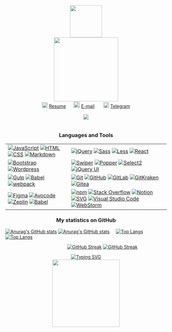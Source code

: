 <div align="center">
  <img src="https://media.giphy.com/media/QXD5JwswnPxFeemnyT/giphy.gif?cid=ecf05e47f13d3f9fc30b627f0b3161d7bc796f796c65813a&rid=giphy.gif&ct=ts" width="100" />
</div>

<div align="center">
  <img src="https://media.giphy.com/media/QuDgW7dXQfCZiWVXD4/giphy.gif" width="200"/>
</div>
<div align="center">
  <img src="https://media.giphy.com/media/0DbpeTlVnwIkfGbV8o/giphy.gif" width="18" /> <a href="https://career.habr.com/julia-kalyukh">Resume</a>
  <span>    </span>
  <img src="https://media.giphy.com/media/2iCNjawFAzNwUYLskA/giphy.gif?cid=ecf05e47g9g0uilixzwwrtyw1pe7ri1pcz9zryrcgc0wxxkc&rid=giphy.gif&ct=s" width="20" /> <a href="mailto:kalyuh.julia@mail.ru">E-mail</a>
  <span>     </span>
  <img src="https://media.giphy.com/media/ZcdZ7ldgeIhfesqA6E/giphy.gif" width="18"/> <a href="https://t.me/jkalyukh">Telegram</a>
</div>

<br>

<div align="center">
  <img src="https://komarev.com/ghpvc/?username=Julia-Kalyukh&style=flat&color=00A077"/>
</div>

#

<h3 align="center">Languages and Tools</h3>
<table align="center">
  <tbody>
    <tr>
      <td>
        <a href="https://developer.mozilla.org/ru/docs/Web/JavaScript" target="_blank"><img alt="JavaScript" src="https://camo.githubusercontent.com/9a794a64d79bb070a8009cf27eb31c989d09d43a65f95362c88ed6c28218319b/68747470733a2f2f696d672e736869656c64732e696f2f62616467652f4a6176615363726970742d4637444631452e7376673f6c6f676f3d6a617661736372697074266c6f676f436f6c6f723d626c61636b" data-canonical-src="https://img.shields.io/badge/JavaScript-F7DF1E.svg?logo=javascript&amp;logoColor=black"></a>
        <a href="https://developer.mozilla.org/ru/docs/Web/HTML" target="_blank"><img alt="HTML" src="https://camo.githubusercontent.com/b4c648ad32f8f9f7c328a4dd59b5df0eb2a4e2623095e31d059f026979129491/68747470733a2f2f696d672e736869656c64732e696f2f62616467652f48544d4c2d4533344632362e7376673f6c6f676f3d68746d6c35266c6f676f436f6c6f723d7768697465" data-canonical-src="https://img.shields.io/badge/HTML-E34F26.svg?logo=html5&amp;logoColor=white"></a>
        <a href="https://developer.mozilla.org/ru/docs/Web/CSS" target="_blank"><img alt="CSS" src="https://camo.githubusercontent.com/53132716f8ed401a79d8c0980b9666b6cd8ce8e7faed1beeb328f821b44850bc/68747470733a2f2f696d672e736869656c64732e696f2f62616467652f4353532d3135373242362e7376673f6c6f676f3d63737333266c6f676f436f6c6f723d7768697465" data-canonical-src="https://img.shields.io/badge/CSS-1572B6.svg?logo=css3&amp;logoColor=white"></a>
        <a href="https://daringfireball.net/projects/markdown" target="_blank"><img alt="Markdown" src="https://camo.githubusercontent.com/0efd050828ea5aa9f24a975795966252bcaa93ce8d2bb4823bc75b52931a9749/68747470733a2f2f696d672e736869656c64732e696f2f62616467652f4d61726b646f776e2d3030303030302e7376673f6c6f676f3d6d61726b646f776e266c6f676f436f6c6f723d7768697465" data-canonical-src="https://img.shields.io/badge/Markdown-000000.svg?logo=markdown&amp;logoColor=white"></a>
      </td>
      <td>
        <a href="https://jquery.com/" target="_blank"><img alt="jQuery" src="https://img.shields.io/badge/-jQuery-0A69AD?&logo=jquery&logoColor=white"></a>
        <a href="https://sass-lang.com/" target="_blank"><img alt="Sass" src="https://img.shields.io/badge/-Sass-CE649A?&logo=sass&logoColor=white"></a>
        <a href="https://lesscss.org" target="_blank"><img alt="Less" src="https://img.shields.io/badge/-Less-1D365D?&logo=Less&logoColor=white"></a>
        <a href="https://ru.reactjs.org" target="_blank"><img alt="React" src="https://img.shields.io/badge/-React-45b8d8?&logo=react&logoColor=white"></a>
      </td>
    </tr>
    <tr>
      <td>
        <a href="https://getbootstrap.com/docs/5.2/getting-started/introduction/" target="_blank"><img alt="Bootstrap" src="https://camo.githubusercontent.com/bc050eb2d16bdd3fc50eef513cf1717ddbafa51a311312ada6b8c49a48632731/68747470733a2f2f696d672e736869656c64732e696f2f62616467652f426f6f7473747261702d3739353242332e7376673f6c6f676f3d626f6f747374726170266c6f676f436f6c6f723d7768697465" data-canonical-src="https://img.shields.io/badge/Bootstrap-7952B3.svg?logo=bootstrap&amp;logoColor=white"></a>
        <a href="https://ru.wordpress.org/" target="_blank"><img alt="Wordpress" src="https://camo.githubusercontent.com/6e58db1589ea4b78a7a30bbbdafe89a19de20d17811d4a26321348dd9c7589d3/68747470733a2f2f696d672e736869656c64732e696f2f62616467652f576f726470726573732d3231373539423f6c6f676f3d776f72647072657373266c6f676f436f6c6f723d7768697465" data-canonical-src="https://img.shields.io/badge/Wordpress-21759B?logo=wordpress&amp;logoColor=white"></a>
        </td>
        <td>
        <a href="https://swiperjs.com/" target="_blank"><img alt="Swiper" src="https://img.shields.io/badge/-Swiper-0080FF?&logo=Swiper&logoColor=white"></a>
        <a href="https://popper.js.org" target="_blank"><img alt="Popper" src="https://custom-icon-badges.demolab.com/badge/Popper-FFE69D?logo=popper"></a>
        <a href="https://select2.org/" target="_blank"><img alt="Select2" src="https://img.shields.io/badge/-SELECT2-1694CA?&logo=SELECT2&logoColor=white"></a>
        <a href="https://jqueryui.com/" target="_blank"><img alt="jQuery UI" src="https://custom-icon-badges.demolab.com/badge/jQuery UI-white?logo=jqueryui"></a>
      </td>
    </tr>
    <tr>
      <td>
        <a href="https://gulpjs.com" target="_blank"><img alt="Gulp" src="https://img.shields.io/badge/-Gulp-EB4A4A?&logo=gulp&logoColor=white"></a>
        <a href="https://babeljs.io" target="_blank"><img alt="Babel" src="https://img.shields.io/badge/-Babel-F6DA55?&logo=Babel&logoColor=black"></a>
        <a href="https://webpack.js.org/" target="_blank"><img alt="webpack" src="https://img.shields.io/badge/-webpack-1E72B3?&logo=webpack&logoColor=white"></a>
      </td>
      <td>
        <a href="https://git-scm.com" target="_blank"><img alt="Git" src="https://camo.githubusercontent.com/b957ad4a7456b1ed2ddea1f1e5d7789b1df3c8c5bbcf9427775b0ccad8e0c200/68747470733a2f2f696d672e736869656c64732e696f2f62616467652f4769742d4630353033332e7376673f6c6f676f3d676974266c6f676f436f6c6f723d7768697465" data-canonical-src="https://img.shields.io/badge/Git-F05033.svg?logo=git&amp;logoColor=white"></a>
        <a href="https://github.com/" target="_blank"><img alt="GitHub" src="https://img.shields.io/badge/-GitHub-161B22?&logo=GitHub"></a>
        <a href="https://about.gitlab.com/" target="_blank"><img alt="GitLab" src="https://img.shields.io/badge/-GitLab-white?&logo=GitLab"></a>
        <a href="https://www.gitkraken.com" target="_blank"><img alt="GitKraken" src="https://img.shields.io/badge/-GitKraken-149287?&logo=GitKraken&logoColor=white"></a>
        <a href="https://gitea.io/ru-ru/" target="_blank"><img alt="Gitea" src="https://img.shields.io/badge/-Gitea-5F9925?&logo=gitea&logoColor=white"></a>
      </td>
    </tr>
    <tr>
      <td>
        <a href="https://www.figma.com/" target="_blank"><img alt="Figma" src="https://img.shields.io/badge/-Figma-5551FF?&logo=figma&logoColor=white"></a>
        <a href="https://avocode.com" target="_blank"><img alt="Avocode" src="https://custom-icon-badges.demolab.com/badge/Avocode-00BC87?logo=Avocode&logoColor=white"></a>
        <a href="https://zeplin.io" target="_blank"><img alt="Zeplin" src="https://custom-icon-badges.demolab.com/badge/Zeplin-EF651F?logo=Zeplin&logoColor=white"></a>
        <a href="https://www.adobe.com/products/photoshop.html" target="_blank"><img alt="Babel" src="https://img.shields.io/badge/-Adobe Photoshop-3AB0FE?&logo=AdobePhotoshop&logoColor=white"></a>
      </td>
      <td>
        <a href="https://www.npmjs.com/" target="_blank"><img alt="npm" src="https://img.shields.io/badge/-npm-white?&logo=npm"></a>
        <a href="https://stackoverflow.com" target="_blank"><img alt="Stack Overflow" src="https://camo.githubusercontent.com/26e24924e6b305b420fe35cac175ab285d3d9faa7facd26e8a98c1f4256f768d/68747470733a2f2f696d672e736869656c64732e696f2f62616467652f2d537461636b2532304f766572666c6f772d4645374131363f6c6f676f3d737461636b2d6f766572666c6f77266c6f676f436f6c6f723d7768697465" data-canonical-src="https://img.shields.io/badge/-Stack%20Overflow-FE7A16?logo=stack-overflow&amp;logoColor=white"></a>
        <a href="https://www.notion.so" target="_blank"><img alt="Notion" src="https://img.shields.io/badge/-Notion-black?&logo=Notion"></a>
        <a href="https://developer.mozilla.org/ru/docs/Web/SVG" target="_blank"><img alt="SVG" src="https://img.shields.io/badge/-SVG-FFB338?&logo=svg&logoColor=black"></a>
        <a href="https://code.visualstudio.com" target="_blank"><img alt="Visual Studio Code" src="https://camo.githubusercontent.com/f53628686f10ddabc221f47e91499adfaaed5663511900009deb71bd3c873236/68747470733a2f2f696d672e736869656c64732e696f2f62616467652f56697375616c25323053747564696f253230436f64652d3030373864372e7376673f6c6f676f3d76697375616c2d73747564696f2d636f6465266c6f676f436f6c6f723d7768697465" data-canonical-src="https://img.shields.io/badge/Visual%20Studio%20Code-0078d7.svg?logo=visual-studio-code&amp;logoColor=white"></a>
        <a href="https://www.jetbrains.com/ru-ru/webstorm/" target="_blank"><img alt="WebStorm" src="https://img.shields.io/badge/-WebStorm-white?&logo=WebStorm&logoColor=black"></a>
      </td>
    </tr>
  </tbody>
</table>

<h3 align="center">My statistics on GitHub</h3>

[![Anurag's GitHub stats](https://github-readme-stats.vercel.app/api?username=Julia-Kalyukh&count_private=true&line_height=24&show_icons=true&card_width=450&theme=codeSTACKr#gh-dark-mode-only)](https://github.com/anuraghazra/github-readme-stats#gh-dark-mode-only)
[![Anurag's GitHub stats](https://github-readme-stats.vercel.app/api?username=Julia-Kalyukh&count_private=true&line_height=24&show_icons=true&card_width=450&theme=vue#gh-light-mode-only)](https://github.com/anuraghazra/github-readme-stats#gh-light-mode-only)<span>    </span>
[![Top Langs](https://github-readme-stats.vercel.app/api/top-langs/?username=Julia-Kalyukh&langs_count=8&layout=compact&theme=codeSTACKr#gh-dark-mode-only)](https://github.com/anuraghazra/github-readme-stats#gh-dark-mode-only)
[![Top Langs](https://github-readme-stats.vercel.app/api/top-langs/?username=Julia-Kalyukh&langs_count=8&layout=compact&theme=vue#gh-light-mode-only)](https://github.com/anuraghazra/github-readme-stats#gh-light-mode-only)

<span>                                                </span>
[![GitHub Streak](https://streak-stats.demolab.com?user=Julia-Kalyukh&date_format=j%20M%5B%20Y%5D&background=09131B&border=0F1A24&stroke=0F1A24&ring=FE662F&fire=FFE300&currStreakNum=FFFFFF&sideNums=FFFFFF&sideLabels=FE662F&currStreakLabel=FFE300&dates=FFFFFF#gh-dark-mode-only)](https://git.io/streak-stats#gh-dark-mode-only)
[![GitHub Streak](https://github-readme-streak-stats.herokuapp.com?user=Julia-Kalyukh&theme=vue&border=F2F0F0&date_format=j%20M%5B%20Y%5D&currStreakNum=000000#gh-light-mode-only)](https://git.io/streak-stats#gh-light-mode-only)
<!-- ![Wwakatime stats](https://github-readme-stats-taupe-two.vercel.app/api/wakatime?username=Julia-Kalyukh&hide_title=true&hide_border=true&langs_count=5&bg_color=00000000&text_color=777) -->

<div align="center">
  <a href="https://git.io/typing-svg"><img src="https://readme-typing-svg.demolab.com?font=Special+Elite&size=30&duration=2500&pause=800&color=C80000D7&center=true&vCenter=true&width=250&lines=I+love+coding!" alt="Typing SVG" /></a>
  <br>
  <img src="https://media.giphy.com/media/JIX9t2j0ZTN9S/giphy.gif?cid=ecf05e4722af63a96228193c670975456e9a2e6859f93998&rid=giphy.gif&ct=g" width="210" />
</div>
